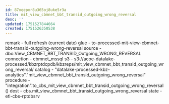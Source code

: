 ```yaml
---
id: 87xqepxr8u365oj8uke5r3a
title: mit_view_cbmnet_bbt_transid_outgoing_wrong_reversal
desc: ''
updated: 1751527844664
created: 1751526350538
---
```



remark - full refresh (current date)
glue - to-processed-mit-view-cbmnet-bbt-transid-outgoing-wrong-reversal
source - dbo.View_CBMNET_BBT_TRANSID_Outgoing_WRONG_REVERSAL
connection - cbmnet_mssql
s3 - s3://acoe-datalake-processed/kbzrptdcpdb/kbzreps/mit_view_cbmnet_bbt_transid_outgoing_wrong_reversal/
catalog - "datalake-processed-kbz-analytics"."mit_view_cbmnet_bbt_transid_outgoing_wrong_reversal"
procedure - "integration".to_cbs_mit_view_cbmnet_bbt_transid_outgoing_wrong_reversal()
dest - cbs.mit_view_cbmnet_bbt_transid_outgoing_wrong_reversal
state - etl-cbs-rptdbsrv



